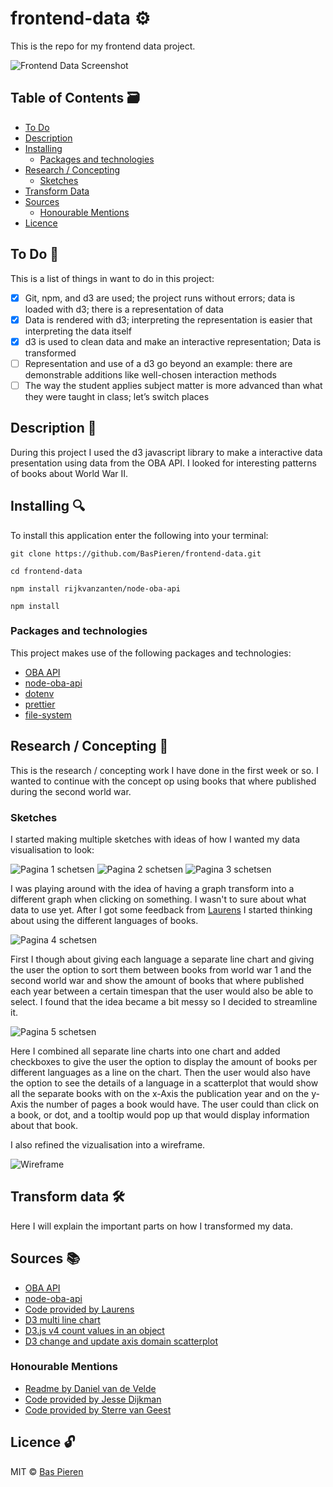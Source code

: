 # frontend-data ⚙️

This is the repo for my frontend data project.

![Frontend Data Screenshot](images/frontend-data-screenshot.png)

## Table of Contents 🗃
* [To Do](#to-do-)
* [Description](#description-)
* [Installing](#installing-)
  * [Packages and technologies](#packages-and-technologies)
* [Research / Concepting](#research-/-concepting)
  * [Sketches](#sketches)
* [Transform Data](#Transform-data-)
* [Sources](#sources-)
  * [Honourable Mentions](#honourable-mentions)
* [Licence](#licence-)

## To Do 📌
This is a list of things in want to do in this project:
- [X] Git, npm, and d3 are used; the project runs without errors; data is loaded with d3; there is a representation of data
- [X] Data is rendered with d3; interpreting the representation is easier that interpreting the data itself
- [X] d3 is used to clean data and make an interactive representation; Data is transformed
- [ ] Representation and use of a d3 go beyond an example: there are demonstrable additions like well-chosen interaction methods
- [ ] The way the student applies subject matter is more advanced than what they were taught in class; let’s switch places

## Description 📝
During this project I used the d3 javascript library to make a interactive data presentation using data from the OBA API. I looked for interesting patterns of books about World War II.

## Installing 🔍
To install this application enter the following into your terminal:
```
git clone https://github.com/BasPieren/frontend-data.git

cd frontend-data

npm install rijkvanzanten/node-oba-api

npm install
```

### Packages and technologies
This project makes use of the following packages and technologies:

* [OBA API](https://zoeken.oba.nl/api/v1/)
* [node-oba-api](https://github.com/rijkvanzanten/node-oba-api)
* [dotenv](https://www.npmjs.com/package/dotenv)
* [prettier](https://www.npmjs.com/package/prettier)
* [file-system](https://www.npmjs.com/package/file-system)

## Research / Concepting 📑
This is the research / concepting work I have done in the first week or so. I wanted to continue with the concept op using books that where published during the second world war.

### Sketches

I started making multiple sketches with ideas of how I wanted my data visualisation to look:

![Pagina 1 schetsen](images/schetsen_Page_1.jpg)
![Pagina 2 schetsen](images/schetsen_Page_5.jpg)
![Pagina 3 schetsen](images/schetsen_Page_4.jpg)

I was playing around with the idea of having a graph transform into a different graph when clicking on something. I wasn't to sure about what data to use yet. After I got some feedback from [Laurens](https://github.com/Razpudding) I started thinking about using the different languages of books.

![Pagina 4 schetsen](images/schetsen_Page_3.jpg)

First I though about giving each language a separate line chart and giving the user the option to sort them between books from world war 1 and the second world war and show the amount of books that where published each year between a certain timespan that the user would also be able to select. I found that the idea became a bit messy so I decided to streamline it.  

![Pagina 5 schetsen](images/schetsen_Page_2.jpg)

Here I combined all separate line charts into one chart and added checkboxes to give the user the option to display the amount of books per different languages as a line on the chart. Then the user would also have the option to see the details of a language in a scatterplot that would show all the separate books with on the x-Axis the publication year and on the y-Axis the number of pages a book would have. The user could than click on a book, or dot, and a tooltip would pop up that would display information about that book.

I also refined the vizualisation into a wireframe.

![Wireframe](images/HvA_FD_Wireframe_Data_Visualisatie.jpg)

## Transform data 🛠
Here I will explain the important parts on how I transformed my data.

## Sources 📚
* [OBA API](https://zoeken.oba.nl/api/v1/)
* [node-oba-api](https://github.com/rijkvanzanten/node-oba-api)
* [Code provided by Laurens](https://github.com/Razpudding)
* [D3 multi line chart](https://beta.observablehq.com/@mbostock/d3-multi-line-chart)
* [D3.js v4 count values in an object](http://www.shanegibney.com/shanegibney/d3-js-v4-count-values-in-an-object/)
* [D3 change and update axis domain scatterplot](https://stackoverflow.com/questions/43741271/d3-change-and-update-axis-domain-scatterplot)

### Honourable Mentions
* [Readme by Daniel van de Velde](https://github.com/DanielvandeVelde/functional-programming/blob/master/README.md)
* [Code provided by Jesse Dijkman](https://github.com/jesseDijkman1)
* [Code provided by Sterre van Geest](https://github.com/sterrevangeest)

## Licence 🔓
MIT © [Bas Pieren](https://github.com/BasPieren)

